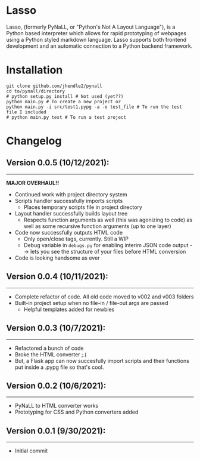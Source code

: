 # Lasso
Lasso, (formerly PyNaLL, or "Python's Not A Layout Language"), is a Python based 
interpreter which allows for rapid prototyping of webpages
using a Python styled markdown language. Lasso supports both
frontend development and an automatic connection to a
Python backend framework.

# Installation
```
git clone github.com/jhendle2/pynall
cd to/pynall/directory
# python setup.py install # Not used (yet??)
python main.py # To create a new project or
python main.py -i src/test1.pypg -a -o test_file # To run the test file I included
# python main.py test # To run a test project
```

# Changelog

## Version 0.0.5 (10/12/2021):

---
**MAJOR OVERHAUL!!**
* Continued work with project directory system
* Scripts handler successfully imports scripts
  * Places temporary scripts file in project directory
* Layout handler successfully builds layout tree
  * Respects function arguments as well (this was agonizing to code)
  as well as some recursive function arguments (up to one layer)
* Code now successfully outputs HTML code
  * Only open/close tags, currently. Still a WIP
  * Debug variable in `debugs.py` for enabling interim
  JSON code output --> lets you see the structure
  of your files before HTML conversion
* Code is looking handsome as ever

## Version 0.0.4 (10/11/2021):

---
* Complete refactor of code. All old code moved to v002 and v003 folders
* Built-in project setup when no file-in / file-out args are passed
  * Helpful templates added for newbies

## Version 0.0.3 (10/7/2021):

---
* Refactored a bunch of code
* Broke the HTML converter ;.(
* But, a Flask app can now succesfully import scripts
and their functions put inside a .pypg file so that's cool.

## Version 0.0.2 (10/6/2021):

---
* PyNaLL to HTML converter works
* Prototyping for CSS and Python converters added

## Version 0.0.1 (9/30/2021):

___
* Initial commit